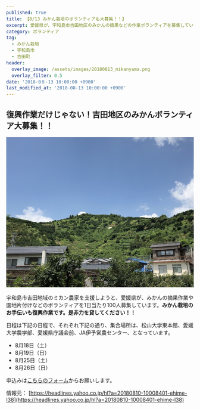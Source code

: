 ```yaml
---
published: true
title: 【8/13 みかん栽培のボランティアも大募集！！】
excerpt: 愛媛県が、宇和島市吉田地区のみかんの摘果などの作業ボランティアを募集しています。こちらもぜひお願いします！！
category: ボランティア
tag:
  - みかん栽培
  - 宇和島市
  - 吉田町
header:
  overlay_image: /assets/images/20180813_mikanyama.png
  overlay_filter: 0.5
date: '2018-0８-13 10:00:00 +0900'
last_modified_at: '2018-08-13 10:00:00 +0900'
---
```

## 復興作業だけじゃない！吉田地区のみかんボランティア大募集！！

![20180813_mikanyama.png](/assets/images/20180813_mikanyama.png)

宇和島市吉田地域のミカン農家を支援しようと、愛媛県が、みかんの摘果作業や園地片付けなどのボランティアを1日当たり100人募集しています。**みかん栽培のお手伝いも復興作業です。是非力を貸してください！！**

日程は下記の日程で、それぞれ下記の通り、集合場所は、松山大学東本館、愛媛大学農学部、愛媛県庁議会前、JA伊予営農センター、となっています。

- 8月18日（土）
- 8月19日（日）	
- 8月25日（土）	
- 8月26日（日）

申込みは[こちらのフォーム](https://docs.google.com/forms/d/e/1FAIpQLSeGj2ehmmjQ8QhvrQ4v5BBkQIOUZVZzBB11k9Yt7MqGgzdSgw/viewform)からお願いします。

情報元： [https://headlines.yahoo.co.jp/hl?a=20180810-10008401-ehime-l38](https://headlines.yahoo.co.jp/hl?a=20180810-10008401-ehime-l38)

